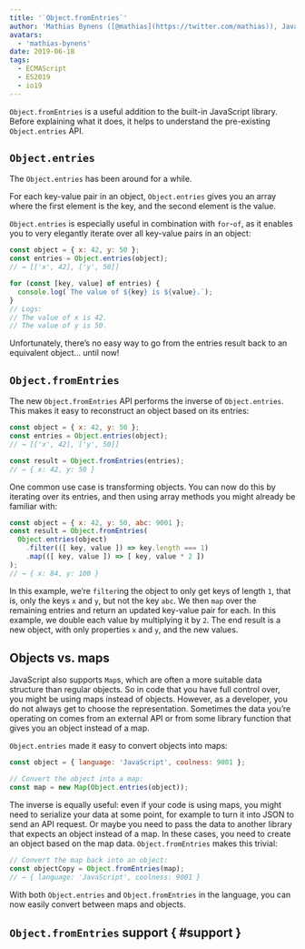 ```yaml
---
title: '`Object.fromEntries`'
author: 'Mathias Bynens ([@mathias](https://twitter.com/mathias)), JavaScript whisperer'
avatars:
  - 'mathias-bynens'
date: 2019-06-18
tags:
  - ECMAScript
  - ES2019
  - io19
---
```

`Object.fromEntries` is a useful addition to the built-in JavaScript library. Before explaining what it does, it helps to understand the pre-existing `Object.entries` API.

## `Object.entries`

The `Object.entries` has been around for a while.

<feature-support chrome="54"
                 firefox="47"
                 safari="10.1"
                 nodejs="7"
                 babel="yes"></feature-support>

For each key-value pair in an object, `Object.entries` gives you an array where the first element is the key, and the second element is the value.

`Object.entries` is especially useful in combination with `for`-`of`, as it enables you to very elegantly iterate over all key-value pairs in an object:

```js
const object = { x: 42, y: 50 };
const entries = Object.entries(object);
// → [['x', 42], ['y', 50]]

for (const [key, value] of entries) {
  console.log(`The value of ${key} is ${value}.`);
}
// Logs:
// The value of x is 42.
// The value of y is 50.
```

Unfortunately, there’s no easy way to go from the entries result back to an equivalent object… until now!

## `Object.fromEntries`

The new `Object.fromEntries` API performs the inverse of `Object.entries`. This makes it easy to reconstruct an object based on its entries:

```js
const object = { x: 42, y: 50 };
const entries = Object.entries(object);
// → [['x', 42], ['y', 50]]

const result = Object.fromEntries(entries);
// → { x: 42, y: 50 }
```

One common use case is transforming objects. You can now do this by iterating over its entries, and then using array methods you might already be familiar with:

```js
const object = { x: 42, y: 50, abc: 9001 };
const result = Object.fromEntries(
  Object.entries(object)
    .filter(([ key, value ]) => key.length === 1)
    .map(([ key, value ]) => [ key, value * 2 ])
);
// → { x: 84, y: 100 }
```

In this example, we’re `filter`ing the object to only get keys of length `1`, that is, only the keys `x` and `y`, but not the key `abc`. We then `map` over the remaining entries and return an updated key-value pair for each. In this example, we double each value by multiplying it by `2`. The end result is a new object, with only properties `x` and `y`, and the new values.

## Objects vs. maps

JavaScript also supports `Map`s, which are often a more suitable data structure than regular objects. So in code that you have full control over, you might be using maps instead of objects. However, as a developer, you do not always get to choose the representation. Sometimes the data you’re operating on comes from an external API or from some library function that gives you an object instead of a map.

`Object.entries` made it easy to convert objects into maps:

```js
const object = { language: 'JavaScript', coolness: 9001 };

// Convert the object into a map:
const map = new Map(Object.entries(object));
```

The inverse is equally useful: even if your code is using maps, you might need to serialize your data at some point, for example to turn it into JSON to send an API request. Or maybe you need to pass the data to another library that expects an object instead of a map. In these cases, you need to create an object based on the map data. `Object.fromEntries` makes this trivial:

```js
// Convert the map back into an object:
const objectCopy = Object.fromEntries(map);
// → { language: 'JavaScript', coolness: 9001 }
```

With both `Object.entries` and `Object.fromEntries` in the language, you can now easily convert between maps and objects.

## `Object.fromEntries` support { #support }

<feature-support chrome="73 /blog/v8-release-73#object.fromentries"
                 firefox="63"
                 safari="12.1"
                 nodejs="12 https://twitter.com/mathias/status/1120700101637353473"
                 babel="yes"></feature-support>
